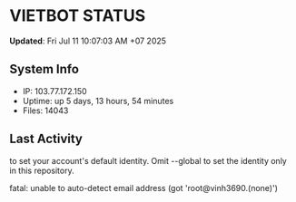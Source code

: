 # VIETBOT STATUS
**Updated**: Fri Jul 11 10:07:03 AM +07 2025

## System Info
- IP: 103.77.172.150
- Uptime: up 5 days, 13 hours, 54 minutes
- Files: 14043

## Last Activity

to set your account's default identity.
Omit --global to set the identity only in this repository.

fatal: unable to auto-detect email address (got 'root@vinh3690.(none)')
